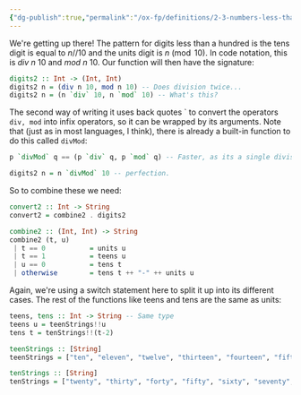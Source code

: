 ```yaml
---
{"dg-publish":true,"permalink":"/ox-fp/definitions/2-3-numbers-less-than-100/"}
---
```


We're getting up there! The pattern for digits less than a hundred is the tens digit is equal to $n // 10$ and the units digit is $n \pmod{10}$. In code notation, this is $div\ n\ 10$ and $mod\ n\ 10.$ Our function will then have the signature:

```haskell
digits2 :: Int -> (Int, Int)
digits2 n = (div n 10, mod n 10) -- Does division twice...
digits2 n = (n `div` 10, n `mod` 10) -- What's this?
```

The second way of writing it uses back quotes \` to convert the operators `div, mod` into infix operators, so it can be wrapped by its arguments. Note that (just as in most languages, I think), there is already a built-in function to do this called `divMod`:

```haskell
p `divMod` q == (p `div` q, p `mod` q) -- Faster, as its a single division.

digits2 n = n `divMod` 10 -- perfection. 
```

So to combine these we need:

```haskell
convert2 :: Int -> String
convert2 = combine2 . digits2

combine2 :: (Int, Int) -> String
combine2 (t, u)
 | t == 0           = units u
 | t == 1           = teens u
 | u == 0           = tens t
 | otherwise        = tens t ++ "-" ++ units u
```

Again, we're using a switch statement here to split it up into its different cases. The rest of the functions like teens and tens are the same as units:

```haskell
teens, tens :: Int -> String -- Same type
teens u = teenStrings!!u
tens t = tenStrings!!(t-2)

teenStrings :: [String]
teenStrings = ["ten", "eleven", "twelve", "thirteen", "fourteen", "fifteen", "sixteen", "seventeen", "eighteen", "nineteen" ]

tenStrings :: [String]
tenStrings = ["twenty", "thirty", "forty", "fifty", "sixty", "seventy", "eighty", "ninety"]
```
